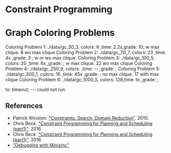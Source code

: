 
# Constraint Programming 

# Graph Coloring Problems

Coloring Problem 1: ./data/gc_50_3,   colors: 6  ,time: 2.2s,grade: 10; w max clique. 8 wo max clique
Coloring Problem 2: ./data/gc_70_7,   colors: 23 ,time: 4s  ,grade: 3 ; w or wo max clique.
Coloring Problem 3: ./data/gc_100_5,  colors: 20 ,time: 6s  ,grade:   ; w max clique. 22 wo max clique
Coloring Problem 4: ./data/gc_250_9,  colors:    ,time: --  ,grade:   ;
Coloring Problem 5: ./data/gc_500_1,  colors: 16 ,time: 45s ,grade:   ; no max clique. 17 with max clique
Coloring Problem 6: ./data/gc_1000_5, colors: 128,time: to  ,grade:   ;

to: timeout; --: could not run

## References

 - Patrick Winston. ["Constraints: Search, Domain Reduction"](https://www.youtube.com/watch?v=d1KyYyLmGpA&list=PLUl4u3cNGP63gFHB6xb-kVBiQHYe_4hSi&index=8). 2010. 
 - Chris Beck. ["Constraint Programming for Planning and Scheduling (part1)"](https://www.youtube.com/watch?v=Di4CvXInmOE). 2016.
 - Chris Beck. ["Constraint Programming for Planning and Scheduling (part1)"](https://www.youtube.com/watch?v=efJcFl3_vk0). 2016.
  - ["Debugging with Minizinc"](https://www.coursera.org/lecture/advanced-modeling/2-1-2-tracing-models-EEbTn)
